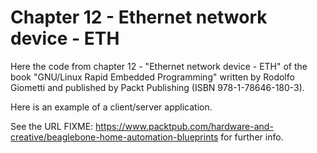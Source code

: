 Chapter 12 - Ethernet network device - ETH
==========================================

Here the code from chapter 12 - "Ethernet network device - ETH" of the book
"GNU/Linux Rapid Embedded Programming" written by Rodolfo Giometti
and published by Packt Publishing (ISBN 978-1-78646-180-3).

Here is an example of a client/server application.

See the URL
FIXME: https://www.packtpub.com/hardware-and-creative/beaglebone-home-automation-blueprints
for further info.
